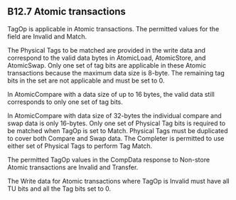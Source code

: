 ## B12.7 Atomic transactions

TagOp is applicable in Atomic transactions. The permitted values for the field are Invalid and Match.

The Physical Tags to be matched are provided in the write data and correspond to the valid data bytes in AtomicLoad, AtomicStore, and AtomicSwap. Only one set of tag bits are applicable in these Atomic transactions because the maximum data size is 8-byte. The remaining tag bits in the set are not applicable and must be set to 0.

In AtomicCompare with a data size of up to 16 bytes, the valid data still corresponds to only one set of tag bits.

In AtomicCompare with data size of 32-bytes the individual compare and swap data is only 16-bytes. Only one set of Physical Tag bits is required to be matched when TagOp is set to Match. Physical Tags must be duplicated to cover both Compare and Swap data. The Completer is permitted to use either set of Physical Tags to perform Tag Match.

The permitted TagOp values in the CompData response to Non-store Atomic transactions are Invalid and Transfer.

The Write data for Atomic transactions where TagOp is Invalid must have all TU bits and all the Tag bits set to 0.